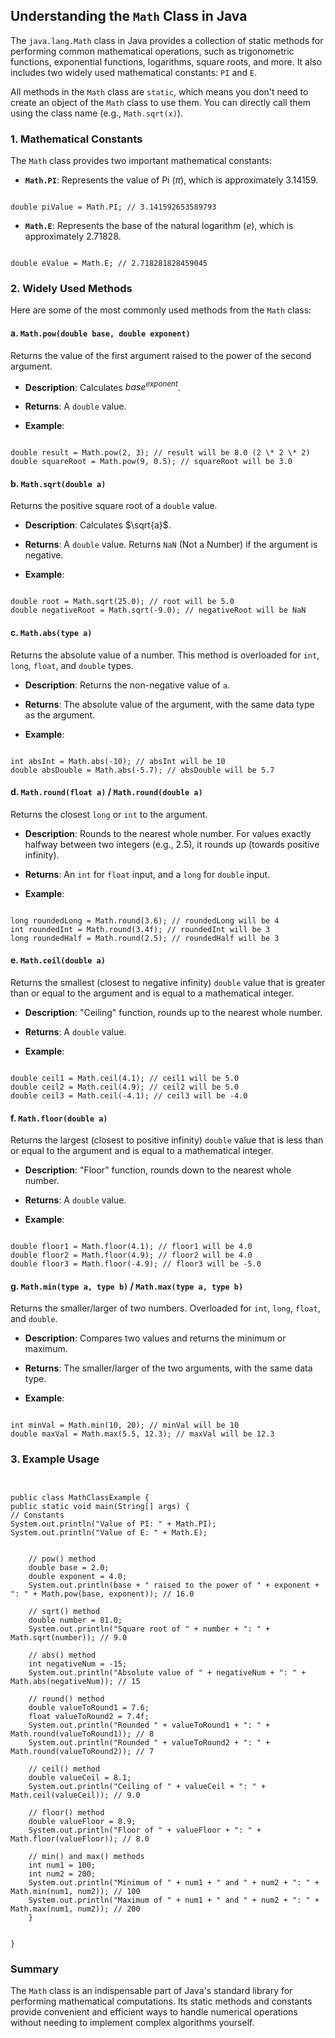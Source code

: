 
## Understanding the `Math` Class in Java

The `java.lang.Math` class in Java provides a collection of static methods for performing common mathematical operations, such as trigonometric functions, exponential functions, logarithms, square roots, and more. It also includes two widely used mathematical constants: `PI` and `E`.

All methods in the `Math` class are `static`, which means you don't need to create an object of the `Math` class to use them. You can directly call them using the class name (e.g., `Math.sqrt(x)`).

### 1. **Mathematical Constants**

The `Math` class provides two important mathematical constants:

* **`Math.PI`**: Represents the value of Pi ($\pi$), which is approximately 3.14159.

```

double piValue = Math.PI; // 3.141592653589793

```

* **`Math.E`**: Represents the base of the natural logarithm ($e$), which is approximately 2.71828.

```

double eValue = Math.E; // 2.718281828459045

```

### 2. **Widely Used Methods**

Here are some of the most commonly used methods from the `Math` class:

#### a. **`Math.pow(double base, double exponent)`**

Returns the value of the first argument raised to the power of the second argument.

* **Description**: Calculates $base^{exponent}$.

* **Returns**: A `double` value.

* **Example**:

```

double result = Math.pow(2, 3); // result will be 8.0 (2 \* 2 \* 2)
double squareRoot = Math.pow(9, 0.5); // squareRoot will be 3.0

```

#### b. **`Math.sqrt(double a)`**

Returns the positive square root of a `double` value.

* **Description**: Calculates $\sqrt{a}$.

* **Returns**: A `double` value. Returns `NaN` (Not a Number) if the argument is negative.

* **Example**:

```

double root = Math.sqrt(25.0); // root will be 5.0
double negativeRoot = Math.sqrt(-9.0); // negativeRoot will be NaN

```

#### c. **`Math.abs(type a)`**

Returns the absolute value of a number. This method is overloaded for `int`, `long`, `float`, and `double` types.

* **Description**: Returns the non-negative value of `a`.

* **Returns**: The absolute value of the argument, with the same data type as the argument.

* **Example**:

```

int absInt = Math.abs(-10); // absInt will be 10
double absDouble = Math.abs(-5.7); // absDouble will be 5.7

```

#### d. **`Math.round(float a)` / `Math.round(double a)`**

Returns the closest `long` or `int` to the argument.

* **Description**: Rounds to the nearest whole number. For values exactly halfway between two integers (e.g., 2.5), it rounds up (towards positive infinity).

* **Returns**: An `int` for `float` input, and a `long` for `double` input.

* **Example**:

```

long roundedLong = Math.round(3.6); // roundedLong will be 4
int roundedInt = Math.round(3.4f); // roundedInt will be 3
long roundedHalf = Math.round(2.5); // roundedHalf will be 3

```

#### e. **`Math.ceil(double a)`**

Returns the smallest (closest to negative infinity) `double` value that is greater than or equal to the argument and is equal to a mathematical integer.

* **Description**: "Ceiling" function, rounds up to the nearest whole number.

* **Returns**: A `double` value.

* **Example**:

```

double ceil1 = Math.ceil(4.1); // ceil1 will be 5.0
double ceil2 = Math.ceil(4.9); // ceil2 will be 5.0
double ceil3 = Math.ceil(-4.1); // ceil3 will be -4.0

```

#### f. **`Math.floor(double a)`**

Returns the largest (closest to positive infinity) `double` value that is less than or equal to the argument and is equal to a mathematical integer.

* **Description**: "Floor" function, rounds down to the nearest whole number.

* **Returns**: A `double` value.

* **Example**:

```

double floor1 = Math.floor(4.1); // floor1 will be 4.0
double floor2 = Math.floor(4.9); // floor2 will be 4.0
double floor3 = Math.floor(-4.9); // floor3 will be -5.0

```

#### g. **`Math.min(type a, type b)` / `Math.max(type a, type b)`**

Returns the smaller/larger of two numbers. Overloaded for `int`, `long`, `float`, and `double`.

* **Description**: Compares two values and returns the minimum or maximum.

* **Returns**: The smaller/larger of the two arguments, with the same data type.

* **Example**:

```

int minVal = Math.min(10, 20); // minVal will be 10
double maxVal = Math.max(5.5, 12.3); // maxVal will be 12.3

```

### 3. **Example Usage**
```


public class MathClassExample {
public static void main(String[] args) {
// Constants
System.out.println("Value of PI: " + Math.PI);
System.out.println("Value of E: " + Math.E);


    // pow() method
    double base = 2.0;
    double exponent = 4.0;
    System.out.println(base + " raised to the power of " + exponent + ": " + Math.pow(base, exponent)); // 16.0

    // sqrt() method
    double number = 81.0;
    System.out.println("Square root of " + number + ": " + Math.sqrt(number)); // 9.0

    // abs() method
    int negativeNum = -15;
    System.out.println("Absolute value of " + negativeNum + ": " + Math.abs(negativeNum)); // 15

    // round() method
    double valueToRound1 = 7.6;
    float valueToRound2 = 7.4f;
    System.out.println("Rounded " + valueToRound1 + ": " + Math.round(valueToRound1)); // 8
    System.out.println("Rounded " + valueToRound2 + ": " + Math.round(valueToRound2)); // 7

    // ceil() method
    double valueCeil = 8.1;
    System.out.println("Ceiling of " + valueCeil + ": " + Math.ceil(valueCeil)); // 9.0

    // floor() method
    double valueFloor = 8.9;
    System.out.println("Floor of " + valueFloor + ": " + Math.floor(valueFloor)); // 8.0

    // min() and max() methods
    int num1 = 100;
    int num2 = 200;
    System.out.println("Minimum of " + num1 + " and " + num2 + ": " + Math.min(num1, num2)); // 100
    System.out.println("Maximum of " + num1 + " and " + num2 + ": " + Math.max(num1, num2)); // 200
    }


}

```

### Summary

The `Math` class is an indispensable part of Java's standard library for performing mathematical computations. Its static methods and constants provide convenient and efficient ways to handle numerical operations without needing to implement complex algorithms yourself.

